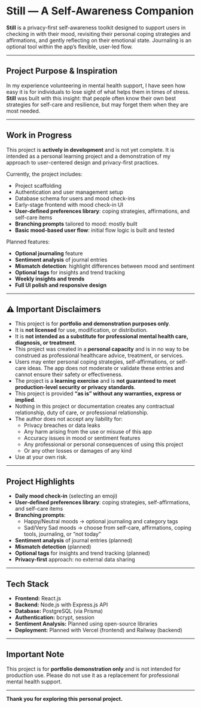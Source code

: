 # Still — A Self-Awareness Companion

**Still** is a privacy-first self-awareness toolkit designed to support users in checking in with their mood, revisiting their personal coping strategies and affirmations, and gently reflecting on their emotional state. Journaling is an optional tool within the app’s flexible, user-led flow.

---

## Project Purpose & Inspiration

In my experience volunteering in mental health support, I have seen how easy it is for individuals to lose sight of what helps them in times of stress. **Still** was built with this insight: that people often know their own best strategies for self-care and resilience, but may forget them when they are most needed.

---

##  Work in Progress

This project is **actively in development** and is not yet complete.
It is intended as a personal learning project and a demonstration of my approach to user-centered design and privacy-first practices.

Currently, the project includes:

- Project scaffolding
- Authentication and user management setup
- Database schema for users and mood check-ins
- Early-stage frontend with mood check-in UI
- **User-defined preferences library**: coping strategies, affirmations, and self-care items
- **Branching prompts** tailored to mood: mostly built
- **Basic mood-based user flow**: initial flow logic is built and tested

Planned features:

- **Optional journaling** feature
- **Sentiment analysis** of journal entries
- **Mismatch detection**: highlight differences between mood and sentiment
- **Optional tags** for insights and trend tracking
- **Weekly insights and trends**
- **Full UI polish and responsive design**

---

## ⚠️ Important Disclaimers

- This project is for **portfolio and demonstration purposes only**.
- It is **not licensed** for use, modification, or distribution.
- It is **not intended as a substitute for professional mental health care, diagnosis, or treatment**.
- This project was created in a **personal capacity** and is in no way to be construed as professional healthcare advice, treatment, or services.
- Users may enter personal coping strategies, self-affirmations, or self-care ideas. The app does not moderate or validate these entries and cannot ensure their safety or effectiveness.
- The project is a **learning exercise** and is **not guaranteed to meet production-level security or privacy standards**.
- This project is provided **“as is” without any warranties, express or implied**.
- Nothing in this project or documentation creates any contractual relationship, duty of care, or professional relationship.
- The author does not accept any liability for:
  - Privacy breaches or data leaks
  - Any harm arising from the use or misuse of this app
  - Accuracy issues in mood or sentiment features
  - Any professional or personal consequences of using this project
  - Or any other losses or damages of any kind
- Use at your own risk.


---

## Project Highlights

- **Daily mood check-in** (selecting an emoji)
- **User-defined preferences library**: coping strategies, self-affirmations, and self-care items
- **Branching prompts**:
  - Happy/Neutral moods → optional journaling and category tags
  - Sad/Very Sad moods → choose from self-care, affirmations, coping tools, journaling, or “not today”
- **Sentiment analysis** of journal entries (planned)
- **Mismatch detection** (planned)
- **Optional tags** for insights and trend tracking (planned)
- **Privacy-first** approach: no external data sharing

---

## Tech Stack

- **Frontend:** React.js
- **Backend:** Node.js with Express.js API
- **Database:** PostgreSQL (via Prisma)
- **Authentication:** bcrypt, session
- **Sentiment Analysis:** Planned using open-source libraries
- **Deployment:** Planned with Vercel (frontend) and Railway (backend)

---


## Important Note

This project is for **portfolio demonstration only** and is not intended for production use. Please do not use it as a replacement for professional mental health support.

---

**Thank you for exploring this personal project.**
